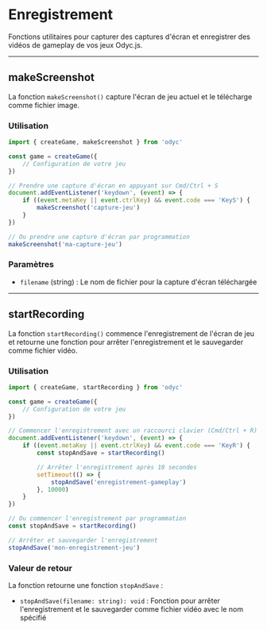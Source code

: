 <script>
import Aside from '../../../lib/ui/Doc/Aside.svelte'
import Emoji from '../../../lib/ui/Doc/Emoji.svelte'
</script>

# <Emoji src="📹" /> Enregistrement

Fonctions utilitaires pour capturer des captures d'écran et enregistrer des vidéos de gameplay de vos jeux Odyc.js.

---

## <Emoji src="📸" /> makeScreenshot

La fonction `makeScreenshot()` capture l'écran de jeu actuel et le télécharge comme fichier image.

### <Emoji src="⚡" /> Utilisation

```js
import { createGame, makeScreenshot } from 'odyc'

const game = createGame({
	// Configuration de votre jeu
})

// Prendre une capture d'écran en appuyant sur Cmd/Ctrl + S
document.addEventListener('keydown', (event) => {
	if ((event.metaKey || event.ctrlKey) && event.code === 'KeyS') {
		makeScreenshot('capture-jeu')
	}
})

// Ou prendre une capture d'écran par programmation
makeScreenshot('ma-capture-jeu')
```

### <Emoji src="📋" /> Paramètres

- `filename` (string) : Le nom de fichier pour la capture d'écran téléchargée

---

## <Emoji src="🎬" /> startRecording

La fonction `startRecording()` commence l'enregistrement de l'écran de jeu et retourne une fonction pour arrêter l'enregistrement et le sauvegarder comme fichier vidéo.

### <Emoji src="⚡" /> Utilisation

```js
import { createGame, startRecording } from 'odyc'

const game = createGame({
	// Configuration de votre jeu
})

// Commencer l'enregistrement avec un raccourci clavier (Cmd/Ctrl + R)
document.addEventListener('keydown', (event) => {
	if ((event.metaKey || event.ctrlKey) && event.code === 'KeyR') {
		const stopAndSave = startRecording()

		// Arrêter l'enregistrement après 10 secondes
		setTimeout(() => {
			stopAndSave('enregistrement-gameplay')
		}, 10000)
	}
})

// Ou commencer l'enregistrement par programmation
const stopAndSave = startRecording()

// Arrêter et sauvegarder l'enregistrement
stopAndSave('mon-enregistrement-jeu')
```

### <Emoji src="📋" /> Valeur de retour

La fonction retourne une fonction `stopAndSave` :

- `stopAndSave(filename: string): void` : Fonction pour arrêter l'enregistrement et le sauvegarder comme fichier vidéo avec le nom spécifié
